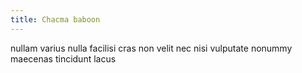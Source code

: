 ```yaml
---
title: Chacma baboon
---
```


nullam varius nulla facilisi cras non velit nec nisi vulputate nonummy maecenas tincidunt lacus
